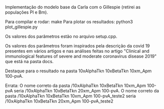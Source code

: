 Implementação do modelo base da Carla com o Gillespie (retirei as populações Pl e Bm). 

Para compilar e rodar: make 
Para plotar os resultados: python3 plot_gillespie.py

Os valores dos parâmetros estão no arquivo setup.cpp. 

Os valores dos parâmetros foram inspirados pela descrição da covid 19 presentes em vários artigos e nas análises feitas no artigo "Clinical and immunological features of severe and moderate coronavirus disease 2019" que está na pasta docs. 

Destaque para o resultado na pasta 10xAlphaTkn 10xBetaTkn 10xm_Apm 100-pvA. 

Errata: 
O nome correto da pasta /10xAlphaTkn 10xBetaTkn 10xm_Apm 100-pvA seria /10xAlphaTkn 10xBetaTkn 20xm_Apm 100-pvA. 
O nome correto da pasta /10xAlphaTkn 10xBetaTkn 10xm_Apm 100-pvA_teste2 seria /10xAlphaTkn 10xBetaTkn 20xm_Apm 100-pvA_teste2



